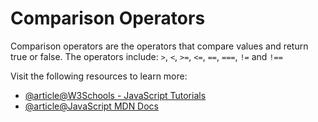 # Comparison Operators

Comparison operators are the operators that compare values and return true or false. The operators include: `>`, `<`, `>=`, `<=`, `==`, `===`, `!=` and `!==`

Visit the following resources to learn more:

- [@article@W3Schools - JavaScript Tutorials](https://www.w3schools.com/js/js_comparisons.asp)
- [@article@JavaScript MDN Docs](https://developer.mozilla.org/en-US/docs/Web/JavaScript/Guide/Expressions_and_Operators#comparison_operators)
